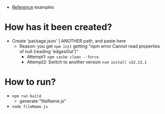 * [Reference](https://rxjs.dev/api) examples

# How has it been created?
* Create 'package.json' | ANOTHER path, and paste here
  * Reason: you get `npm init` getting "npm error Cannot read properties of null (reading 'edgesOut')"
    * Attempt1: `npm cache clean --force`
    * Attempt2: Switch to another version `nvm install v22.13.1`

# How to run?
* `npm run build`
  * generate "fileName.js"
* `node fileName.js`